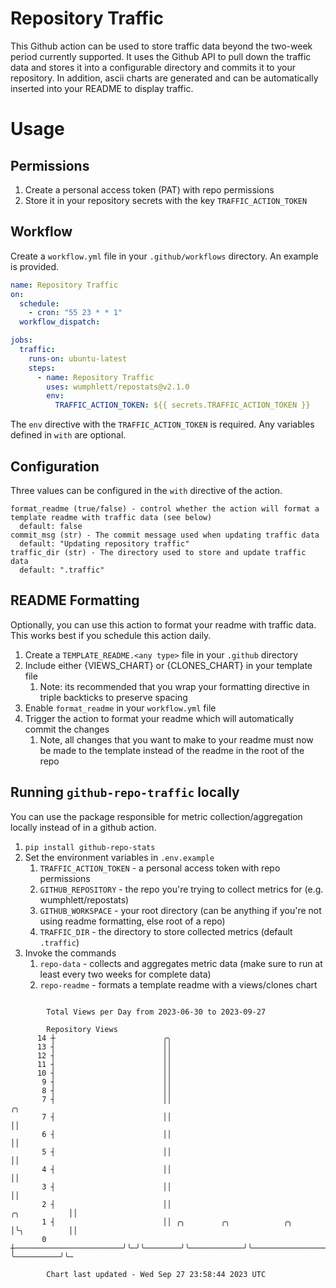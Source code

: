 # Repository Traffic

This Github action can be used to store traffic data beyond the two-week period currently supported.
It uses the Github API to pull down the traffic data and stores it into a configurable directory and commits it to your 
repository. In addition, ascii charts are generated and can be automatically inserted into your README to display traffic.

# Usage
## Permissions
1. Create a personal access token (PAT) with repo permissions
2. Store it in your repository secrets with the key `TRAFFIC_ACTION_TOKEN`

## Workflow
Create a `workflow.yml` file in your `.github/workflows` directory. An example is provided.

```yaml
name: Repository Traffic
on:
  schedule:
    - cron: "55 23 * * 1"
  workflow_dispatch:

jobs:
  traffic:
    runs-on: ubuntu-latest
    steps:
      - name: Repository Traffic
        uses: wumphlett/repostats@v2.1.0
        env:
          TRAFFIC_ACTION_TOKEN: ${{ secrets.TRAFFIC_ACTION_TOKEN }}
```
The `env` directive with the `TRAFFIC_ACTION_TOKEN` is required. Any variables defined in `with` are optional.

## Configuration
Three values can be configured in the `with` directive of the action.
```
format_readme (true/false) - control whether the action will format a template readme with traffic data (see below)
  default: false
commit_msg (str) - The commit message used when updating traffic data
  default: "Updating repository traffic"
traffic_dir (str) - The directory used to store and update traffic data
  default: ".traffic"
```

## README Formatting
Optionally, you can use this action to format your readme with traffic data. This works best if you schedule this action
daily.

1. Create a `TEMPLATE_README.<any type>` file in your `.github` directory
2. Include either {VIEWS_CHART} or {CLONES_CHART} in your template file
   1. Note: its recommended that you wrap your formatting directive in triple backticks to preserve spacing
3. Enable `format_readme` in your `workflow.yml` file
4. Trigger the action to format your readme which will automatically commit the changes
   1. Note, all changes that you want to make to your readme must now be made to the template instead of the readme in the root of the repo

## Running `github-repo-traffic` locally
You can use the package responsible for metric collection/aggregation locally instead of in a github action.

1. `pip install github-repo-stats`
2. Set the environment variables in `.env.example`
   1. `TRAFFIC_ACTION_TOKEN` - a personal access token with repo permissions
   2. `GITHUB_REPOSITORY` - the repo you're trying to collect metrics for (e.g. wumphlett/repostats)
   3. `GITHUB_WORKSPACE` - your root directory (can be anything if you're not using readme formatting, else root of a repo)
   4. `TRAFFIC_DIR` - the directory to store collected metrics (default `.traffic`)
3. Invoke the commands
   1. `repo-data` - collects and aggregates metric data (make sure to run at least every two weeks for complete data)
   2. `repo-readme` - formats a template readme with a views/clones chart

```

        Total Views per Day from 2023-06-30 to 2023-09-27

        Repository Views
      14 ┼                        ╭╮
      13 ┤                        ││
      12 ┤                        ││
      11 ┤                        ││
      10 ┤                        ││
       9 ┤                        ││
       8 ┤                        ││
       7 ┤                        ││                                                            ╭╮
       7 ┤                        ││                                                            ││
       6 ┤                        ││                                                            ││
       5 ┤                        ││                                                            ││
       4 ┤                        ││                                                            ││
       3 ┤                        ││                                                            ││
       2 ┤                        ││                                               ╭╮           ││
       1 ┤                        ││ ╭╮        ╭╮            ╭╮                    │╰╮          ││
       0 ┼────────────────────────╯╰─╯╰────────╯╰────────────╯╰────────────────────╯ ╰──────────╯╰─

        Chart last updated - Wed Sep 27 23:58:44 2023 UTC
        
```
